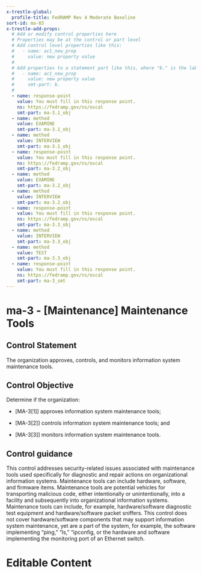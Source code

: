 ```yaml
---
x-trestle-global:
  profile-title: FedRAMP Rev 4 Moderate Baseline
sort-id: ma-03
x-trestle-add-props:
  # Add or modify control properties here
  # Properties may be at the control or part level
  # Add control level properties like this:
  #   - name: ac1_new_prop
  #     value: new property value
  #
  # Add properties to a statement part like this, where "b." is the label of the target statement part
  #   - name: ac1_new_prop
  #     value: new property value
  #     smt-part: b.
  #
  - name: response-point
    value: You must fill in this response point.
    ns: https://fedramp.gov/ns/oscal
    smt-part: ma-3.1_obj
  - name: method
    value: EXAMINE
    smt-part: ma-3.1_obj
  - name: method
    value: INTERVIEW
    smt-part: ma-3.1_obj
  - name: response-point
    value: You must fill in this response point.
    ns: https://fedramp.gov/ns/oscal
    smt-part: ma-3.2_obj
  - name: method
    value: EXAMINE
    smt-part: ma-3.2_obj
  - name: method
    value: INTERVIEW
    smt-part: ma-3.2_obj
  - name: response-point
    value: You must fill in this response point.
    ns: https://fedramp.gov/ns/oscal
    smt-part: ma-3.3_obj
  - name: method
    value: INTERVIEW
    smt-part: ma-3.3_obj
  - name: method
    value: TEST
    smt-part: ma-3.3_obj
  - name: response-point
    value: You must fill in this response point.
    ns: https://fedramp.gov/ns/oscal
    smt-part: ma-3_smt
---
```


# ma-3 - \[Maintenance\] Maintenance Tools

## Control Statement

The organization approves, controls, and monitors information system maintenance tools.

## Control Objective

Determine if the organization:

- \[MA-3[1]\] approves information system maintenance tools;

- \[MA-3[2]\] controls information system maintenance tools; and

- \[MA-3[3]\] monitors information system maintenance tools.

## Control guidance

This control addresses security-related issues associated with maintenance tools used specifically for diagnostic and repair actions on organizational information systems. Maintenance tools can include hardware, software, and firmware items. Maintenance tools are potential vehicles for transporting malicious code, either intentionally or unintentionally, into a facility and subsequently into organizational information systems. Maintenance tools can include, for example, hardware/software diagnostic test equipment and hardware/software packet sniffers. This control does not cover hardware/software components that may support information system maintenance, yet are a part of the system, for example, the software implementing “ping,” “ls,” “ipconfig, or the hardware and software implementing the monitoring port of an Ethernet switch.

# Editable Content

<!-- Make additions and edits below -->
<!-- The above represents the contents of the control as received by the profile, prior to additions. -->
<!-- If the profile makes additions to the control, they will appear below. -->
<!-- The above markdown may not be edited but you may edit the content below, and/or introduce new additions to be made by the profile. -->
<!-- If there is a yaml header at the top, parameter values may be edited. Use --set-parameters to incorporate the changes during assembly. -->
<!-- The content here will then replace what is in the profile for this control, after running profile-assemble. -->
<!-- The added parts in the profile for this control are below.  You may edit them and/or add new ones. -->
<!-- Each addition must have a heading either of the form ## Control my_addition_name -->
<!-- or ## Part a. (where the a. refers to one of the control statement labels.) -->
<!-- "## Control" parts are new parts added after the statement part. -->
<!-- "## Part" parts are new parts added into the top-level statement part with that label. -->
<!-- Subparts may be added with nested hash levels of the form ### My Subpart Name -->
<!-- underneath the parent ## Control or ## Part being added -->
<!-- See https://ibm.github.io/compliance-trestle/tutorials/ssp_profile_catalog_authoring/ssp_profile_catalog_authoring for guidance. -->
